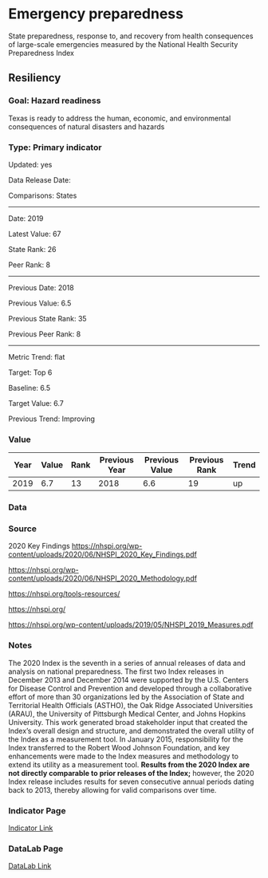 # Emergency preparedness

State preparedness, response to, and recovery from health consequences of large-scale emergencies measured by the National Health Security Preparedness Index

## Resiliency

### Goal: Hazard readiness

Texas is ready to address the human, economic, and environmental consequences of natural disasters and hazards

### Type: Primary indicator

Updated: yes

Data Release Date: 

Comparisons: States

----

Date: 2019

Latest Value: 67

State Rank: 26

Peer Rank: 8

----

Previous Date: 2018

Previous Value: 6.5

Previous State Rank: 35

Previous Peer Rank: 8

----

Metric Trend: flat

Target: Top 6

Baseline: 6.5

Target Value: 6.7

Previous Trend: Improving



### Value

| Year      |  Value      | Rank        | Previous Year | Previous Value | Previous Rank | Trend | 
| ----------- | ----------- | ----------- | ----------- | ----------- | ----------- | -----------|
|   2019      | 6.7         |  13         |      2018   |  6.6        |      19     |    up      | 

### Data

### Source

2020 Key Findings
https://nhspi.org/wp-content/uploads/2020/06/NHSPI_2020_Key_Findings.pdf

https://nhspi.org/wp-content/uploads/2020/06/NHSPI_2020_Methodology.pdf

https://nhspi.org/tools-resources/

https://nhspi.org/

https://nhspi.org/wp-content/uploads/2019/05/NHSPI_2019_Measures.pdf



### Notes

The 2020 Index is the seventh in a series of annual releases of data and analysis on national preparedness.  The first two Index releases in December 2013 and December 2014 were supported by the U.S. Centers for Disease Control and Prevention and developed through a collaborative effort of more than 30 organizations led by the Association of State and Territorial Health Officials (ASTHO), the Oak Ridge Associated Universities (ARAU), the University of Pittsburgh Medical Center, and Johns Hopkins University. This work generated broad stakeholder input that created the Index’s overall design and structure, and demonstrated the overall utility of the Index as a measurement tool.  In January 2015, responsibility for the Index transferred to the Robert Wood Johnson Foundation, and key enhancements were made to the Index measures and methodology to extend its utility as a measurement tool.  **Results from the 2020 Index are not directly comparable to prior releases of the Index;** however, the 2020 Index release includes results for seven consecutive annual periods dating back to 2013, thereby allowing for valid comparisons over time.   



### Indicator Page

[Indicator Link](https://indicators.texas2036.org/indicator/72)

### DataLab Page

[DataLab Link](https://datalab.texas2036.org/jtrjelb/national-health-security-preparedness-index-for-u-s?accesskey=xueewzb)
